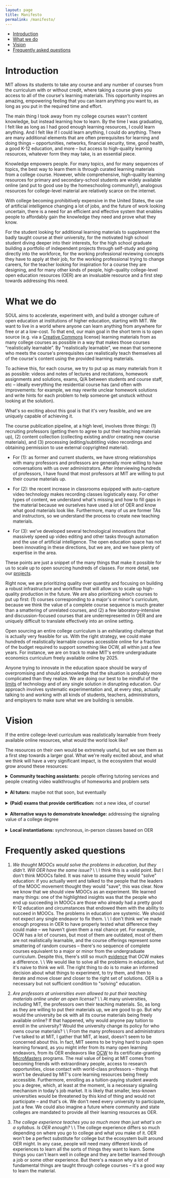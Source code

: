 ```yaml
---
layout: page
title: Manifesto
permalink: /manifesto/
---
```


<!-- This essay is an attempt at a standalone document that explains what we are doing and why.
If you have questions and doubts as you're reading this, that's good!
We try to address the common ones.

If you have any comments and want to discuss, email us at `soul@mit.edu` :).

- Ashay Athalye
\\
Director, SOUL

*** -->

<!-- # Outline -->

- [Introduction](#introduction)
- [What we do](#what-we-do)
- [Vision](#vision)
- [Frequently asked questions](#frequently-asked-questions)

# Introduction
MIT allows its students to take any course and any number of courses from the curriculum with or without credit, where taking a course gives you access to all of the course's learning materials.
This opportunity inspires an amazing, empowering feeling that you can learn anything you want to, as long as you put in the required time and effort.
<!-- Everyone should have access to learning resources that provide this kind of opportunity and feeling. -->
<!-- This opportunity should be available to everyone. -->

The main thing I took away from my college courses wasn't content knowledge, but instead learning how to learn.
By the time I was graduating, I felt like as long as I had good enough learning resources, I could learn anything.
And I felt like if I could learn anything, I could do anything.
There are many additional elements that are often prerequisites for learning and doing things – opportunities, networks, financial security, time, good health, a good K-12 education, and more – but access to high-quality learning resources, whatever form they may take, is an essential piece.
<!-- When I was graduating from MIT, I felt a big sense of loss around losing access to all of MIT's courses because I felt like I was losing access to a treasure trove of knowledge that I would need to consult in the future. -->
<!-- As someone who frequently involves themselves in projects in different fields, I need to be able to learn new things efficiently, and sometimes that's best done by referring to curated learning materials from a college course. -->

Knowledge empowers people.
For many topics, and for many sequences of topics, the best way to learn them is through curated learning materials from a college course.
However, while comprehensive, high-quality learning resources for primary and secondary-school students are widely available online (and put to good use by the homeschooling community!), analogous resources for college-level material are relatively scarce on the internet.

With college becoming prohibitively expensive in the United States, the use of artificial intelligence changing a lot of jobs, and the future of work looking uncertain, there is a need for an efficient and effective system that enables people to affordably gain the knowledge they need and prove what they know.

For the student looking for additional learning materials to supplement the badly taught course at their university, for the motivated high school student diving deeper into their interests, for the high school graduate building a portfolio of independent projects through self-study and going directly into the workforce, for the working professional reviewing concepts they have to apply at their job, for the working professional trying to change careers, for the teacher looking for inspiration for a course they are designing, and for many other kinds of people, high-quality college-level open education resources (OER) are an invaluable resource and a first step towards addressing this need.

<!-- With a lot of ideas for how MIT could put way more of its learning resources online, after working part-time at MIT OpenCourseWare (OCW) for one year, I started SOUL (Students for Open and Universal Learning) with my friend Aayush Gupta with a mission to make knowledge more accessible. -->

# What we do
SOUL aims to accelerate, experiment with, and build a stronger culture of open education at institutions of higher education, starting with MIT.
We want to live in a world where anyone can learn anything from anywhere for free or at a low-cost.
To that end, our main goal in the short term is to open source (e.g. via a [Creative Commons](https://creativecommons.org/about/cclicenses/) license) learning materials from as many college courses as possible in a way that makes those courses “realistically learnable”.
By "realistically learnable", we mean that someone who meets the course's prerequisites can realistically teach themselves all of the course's content using the provided learning materials.

To achieve this, for each course, we try to put up as many materials from it as possible: videos and notes of lectures and recitations, homework assignments and solutions, exams, Q/A between students and course staff, etc – ideally everything the residential course has (and often with improvements: for example, we may rewrite unclear homework solutions and write hints for each problem to help someone get unstuck without looking at the solution).

What's so exciting about this goal is that it's very feasible, and we are uniquely capable of achieving it.

The course publication pipeline, at a high level, involves three things: (1) recruiting professors (getting them to agree to put their teaching materials up), (2) content collection (collecting existing and/or creating new course materials), and (3) processing (editing/subtitling video recordings and obtaining permission to use external copyrighted material).

- For (1): as former and current students, we have strong relationships with many professors and professors are generally more willing to have conversations with us over administrators.
After interviewing hundreds of professors, I have found that most professors at MIT are willing to put their course materials up.

- For (2): the recent increase in classrooms equipped with auto-capture video technology makes recording classes logistically easy.
For other types of content, we understand what's missing and how to fill gaps in the material because we ourselves have used a lot of OER and know what good materials look like.
Furthermore, many of us are former TAs and instructors, so we understand the process to create new teaching materials.

- For (3): we've developed several technological innovations that massively speed up video editing and other tasks through automation and the use of artificial intelligence.
The open education space has not been innovating in these directions, but we are, and we have plenty of expertise in the area.

These points are just a snippet of the many things that make it possible for us to scale up to open sourcing hundreds of classes.
For more detail, see our [projects](/projects/).

Right now, we are prioritizing quality over quantity and focusing on building a robust infrastructure and workflow that will allow us to scale up high-quality production in the future.
We are also prioritizing which courses to put up first: (1) courses corresponding to a major's or minor's curriculum, because we think the value of a complete course sequence is much greater than a smattering of unrelated courses, and (2) a few laboratory-intensive and discussion-focused courses that are underrepresented in OER and are uniquely difficult to translate effectively into an online setting.

Open sourcing an entire college curriculum is an exhilarating challenge that is actually very feasible for us.
With the right strategy, we could make hundreds of realistically learnable courses accessible online for a fraction of the budget required to support something like OCW, all within just a few years.
For instance, we are on track to make MIT's entire undergraduate economics curriculum freely available online by 2025.

Anyone trying to innovate in the education space should be wary of overpromising and should acknowledge that the situation is probably more complicated than they realize. We are doing our best to be mindful of the [limits](https://failuretodisrupt.com/) of technology and of any single solution in disrupting education. Our approach involves systematic experimentation and, at every step, actually talking to and working with all kinds of students, teachers, administrators, and employers to make sure what we are building is sensible.

# Vision

If the entire college-level curriculum was realistically learnable from freely available online resources, what would the world look like?

The resources on their own would be extremely useful, but we see them as a first step towards a larger goal. What we're really excited about, and what we think will have a very significant impact, is the ecosystem that would grow around these resources:

<details>
<summary><b>Community teaching assistants</b>: people offering tutoring services and people creating video walkthroughs of homeworks and problem sets</summary>
<br>
We are trying to make our learning materials realistically learnable without a TA by providing hints, solutions, Q/A, and more that learners can reference to get unstuck.
But sometimes this isn't enough.
Having a teaching assistant or tutor who can interact with you synchronously (and one-on-one, in-person) is ideal, and I'm sure we'll see people offering to do that (for money, probably).
What I think will be more scalable than one-on-one tutoring is video walkthroughs of all the homework and exam problems.
A good example is someone like <a href="https://www.youtube.com/@Self-TaughtPhysicist">Self-Taught Physicist</a>, who does walkthroughs of OCW problem sets on YouTube.
This kind of thing has seen success in MIT's residential version of 6.036 Introduction to Machine Learning class, which has a video explanation walkthrough for every homework problem, including all its subparts.
When I TAed 6.041 at MIT, I would do recorded video walkthroughs of the exam afterwards to help people understand what they got wrong on the test and for future iterations of the class to use as extra reference study material.
There might be some care required to make sure the walkthrough is error-free, but I think the community could vet that.
One way to think about this is <a href="https://schoolhouse.world/">Sal Khan's Schoolhouse World</a>, but for college-level OER content.
We also know from David Joyner's <a href="https://mitpress.mit.edu/9780262547291/the-distributed-classroom/">distributed classroom</a> that hiring large armies of TAs out of the student population in the previous semester's course offering can work extremely well.
Community TAs will make a big difference in helping people learn from OER, but we won't see them until OER content is more comprehensive and high-quality – TAs (unless they are super highly qualified) often need good materials to base their teaching on, and it's also not a good use of their time to help out with a subpar course.
</details>
<br>
<details>
<summary><b>AI tutors:</b> maybe not that soon, but eventually</summary>
<br>
There has been a lot of hype recently over large-language models, such as the latest Chat-GPT[x].
In the education space, people are interested in their potential to be tutors and provide feedback at scale.
For example, Khan Academy is investing into this heavily with their one-on-one AI tutor called <a href="https://www.khanacademy.org/khan-labs#khanmigo">Khamingo</a>.
Another example is the integration of AI tutors in Harvard's CS50 to eventually approximate a 1:1 student-teacher ratio, as <a href="https://www.thecrimson.com/article/2023/6/21/cs50-artificial-intelligence/">reported</a> by the Harvard Crimson.
The research sphere is also making progress – see this <a href="https://ai.stanford.edu/blog/prototransformer/">paper</a> from Stanford.
The impact of AI tutors will be greater if there are more learning resources available for people to learn from (and to train the AI on), and in turn the impact of OER will be greater if good AI tutors exist.
</details>
<br>
<details>
<summary><b>(Paid) exams that provide certification:</b> not a new idea, of course!</summary>
<br>
This isn't a new idea.
<a href="https://www.edx.org/">EdX</a>, <a href="https://www.coursera.org/">Coursera</a>, MIT's <a href="https://micromasters.mit.edu/">MicroMasters</a>, and many other programs offer this.
The main thing that differentiates our OER from MOOCs is that MOOCs substantialy more time, effort, and resources to develop.
We're more focused on polishing up courses that already exist, so we can get courses up much faster and at scale.
It would take – at the rate things are going so far – more than 50 years for MIT to create MOOCs for most of their main courses, but it would take us only a few years to put up polished versions of existing materials for these main courses.
</details>
<br>
<details>
<summary><b>Alternative ways to demonstrate knowledge:</b> addressing the signaling value of a college degree</summary>
<br>
A big part of the value of going to college is the degree.
The degree has two functions.
First, it certifies what you know.
Second, it has a signaling value: in pursuing more education, people who know they are more capable signal to potential employers that they are the more capable workers.
Recently, we are starting to see more people demonstrating knowledge and capability through alternative paths such as personal projects and internships, especially in fields like computer science and engineering.
I think one reason we aren't seeing much innovation in this direction is that people, to a great extent, have to go to college to learn what they want to learn (especially for subjects like the life sciences).
If we had large numbers of people learning what they need for a job without going to college, I think we would see more people innovating new ways to demonstrate and certify knowledge.
There are many concrete examples of credentials no longer being required, such as Pennsylvania <a href="https://www.nytimes.com/2023/01/28/opinion/jobs-college-degree-requirement.html">eliminating</a> the requirement of a four-year college degree for the majority of its jobs in the state government, giving people more flexibility for learning without going to college.
</details>
<br>
<details>
<summary><b>Local instantiations:</b> synchronous, in-person classes based on OER</summary>
<br>
OER is great, but anything virtual may not always be an ideal substitute for a synchronous, in-person experience.
Instructors (e.g. at community colleges) could instantiate OER classes in-person in their city to provide the more natural, interactive experience that is important for learning.
This could be particularly important for discussion-heavy classes and classes that involve lab equipment.
Furthermore, instructors at community colleges (CCs) are often overworked and don't have time to design new classes, so prepackaged curricula could be useful to them (some work would be required to package this in the right way).
Another nice thing about instantiations in CCs is that some material has to be licensed and costs money to access. CCs could provide a way for people to pay just a small amount and get access through their institution.
One interesting thing about instantiations of OER is that the number of people who can teach someone else's material is much greater than the number of people who can create new learning materials.
For example, I'm not smart enough to write a book like Prof. Bertsekas's and Prof. Tsitsiklis's <a href="http://www.athenasc.com/probbook.html">Introduction to Probability</a>, which forms the basis of MIT's 6.041 probability class, but once the book and its associated course materials exist, I can definitely teach the course well because I have a strong grasp on the material.
You also see examples of this on YouTube: lots of people make educational videos that draw significantly from other sources, and these people usually learned the content for themselves from these other sources initially.
</details>

<!-- # The OER movement -->

# Frequently asked questions

1. _We thought MOOCs would solve the problems in education, but they didn't. Will OER have the same issue?_
\\
\\
I think this is a valid point.
But I don't think MOOCs failed.
It was naive to assume they would "solve" education: if you actually went and talked to the people that the leaders of the MOOC movement thought they would "save", this was clear.
Now we know that we should view MOOCs as an experiment.
We learned many things: one of the highlighted insights was that the people who end up succeeding in MOOCs are those who already had a pretty good K-12 education and circumstances that endowed them with the ability to succeed in MOOCs.
The problems in education are systemic.
We should not expect any single endeavor to fix them.
\\
\\
I don't think we've made enough progress in OER to have properly tested what difference they could make – we haven't given them a real chance yet.
For example, OCW has a lot of courses, but most of them are outdated, most of them are not realistically learnable, and the course offerings represent some smattering of random courses – there's no sequence of complete courses equivalent to a major or minor from the undergraduate curriculum.
Despite this, there's still so much [evidence](https://www.slideshare.net/stephenecarson/mit-opencourseware-case-study-slides) that OCW makes a difference.
\\
\\
We would like to solve all the problems in education, but it's naive to think we will.
The right thing to do is to make an informed decision about what things to experiment, to try them, and then to iterate and move closer and closer to the right set of solutions. OER is a necessary but not sufficient condition to "solving" education.

2. _Are professors at universities even allowed to put their teaching materials online under an open license?_
\\
\\
At many universities, including MIT, the professors own their teaching materials.
So, as long as they are willing to put their materials up, we are good to go.
But why would the university be ok with all its course materials being freely available online?
If that happened, why would anyone pay tuition to enroll in the university?
Would the university change its policy for who owns course materials?
\\
\\
From the many professors and administrators I've talked to at MIT, I gather that MIT, at least, doesn't seem to be concerned about this.
In fact, MIT seems to be trying hard to push open learning forward, as you might infer from its many open learning endeavors, from its OER endeavors like [OCW](https://ocw.mit.edu/) to its certificate-granting [MicroMasters](https://micromasters.mit.edu/dedp/) programs.
The real value of being at MIT comes from becoming friends with extraordinary people, access to research opportunities, close contact with world-class professors – things that won't be devalued by MIT's core learning resources being freely accessible.
Furthermore, enrolling as a tuition-paying student awards you a degree, which, at least at the moment, is a necessary signaling mechanism in today's job market.
It is likely that smaller, less-known universities would be threatened by this kind of thing and would not participate – and that's ok.
We don't need every university to participate, just a few.
We could also imagine a future where community and state colleges are mandated to provide all their learning resources as OER.

3. _The college experience teaches you so much more than just what's on a syllabus. Is OER enough?_
\\
\\
The college experience differs so much depending on where you go to college and what you make of it.
OER won't be a perfect substitute for college but the ecosystem built around OER might.
In any case, people will need many different kinds of experiences to learn all the sorts of things they want to learn.
Some things you can't learn well in college and they are better learned through a job or some other experience.
But there's a reason why a lot of fundamental things are taught through college courses – it's a good way to learn the material.